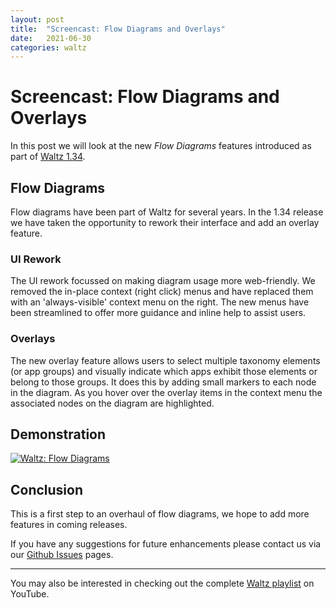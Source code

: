 ```yaml
---
layout: post
title:  "Screencast: Flow Diagrams and Overlays"
date:   2021-06-30
categories: waltz
---
```


# Screencast: Flow Diagrams and Overlays
In this post we will look at the new _Flow Diagrams_ features introduced as part of [Waltz 1.34](https://github.com/finos/waltz/releases/tag/1.34).


## Flow Diagrams
Flow diagrams have been part of Waltz for several years. In the 1.34 release we have taken the opportunity to rework their interface and add an overlay feature.  

### UI Rework

The UI rework focussed on making diagram usage more web-friendly. We removed the in-place context (right click) menus and have replaced them with an 'always-visible' context menu on the right. The new menus have been streamlined to offer more guidance and inline help to assist users.  

### Overlays

The new overlay feature allows users to select multiple taxonomy elements (or app groups) and visually indicate which apps exhibit those elements or belong to those groups.  It does this by adding small markers to each node in the diagram.  As you hover over the overlay items in the context menu the associated nodes on the diagram are highlighted.

## Demonstration

[![Waltz: Flow Diagrams](http://img.youtube.com/vi/MLmAZJ2xcJE/0.jpg)](https://www.youtube.com/watch?v=MLmAZJ2xcJE&list=PLGNSioXgrIEfJFJCTFGxKzfoDmxwPEap4)


## Conclusion

This is a first step to an overhaul of flow diagrams, we hope to add more features in coming releases.

If you have any suggestions for future enhancements please contact us via our [Github Issues](https://github.com/finos/waltz/issues) pages.


----

You may also be interested in checking out the complete [Waltz playlist](https://www.youtube.com/playlist?list=PLGNSioXgrIEfJFJCTFGxKzfoDmxwPEap4) on YouTube.